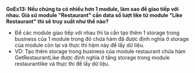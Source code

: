 **GoEx13: Nếu chúng ta có nhiều hơn 1 module, làm sao để giao tiếp với nhau.
Giả sử module "Restaurant" cần data số lượt like từ module "Like Restaurant" 
thì sẽ truy xuất như thế nào?**

- Để các module giao tiếp với nhau thì ta cần tạo thêm 1 storage trong business của 1 module
trong đó chứa hàm đã được định nghĩa ở storage của module còn lại và thực thi hàm này để lấy 
dữ liệu.
- VD: Tạo thêm storage trong business của module restaurant chứa hàm GetRestaurantLike
được định nghĩa ở tầng storage trong module restaurantlike và thực thi để lấy dữ liệu.
